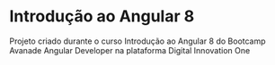 # Introdução ao Angular 8

Projeto criado durante o curso Introdução ao Angular 8 do Bootcamp Avanade Angular Developer na plataforma Digital Innovation One
